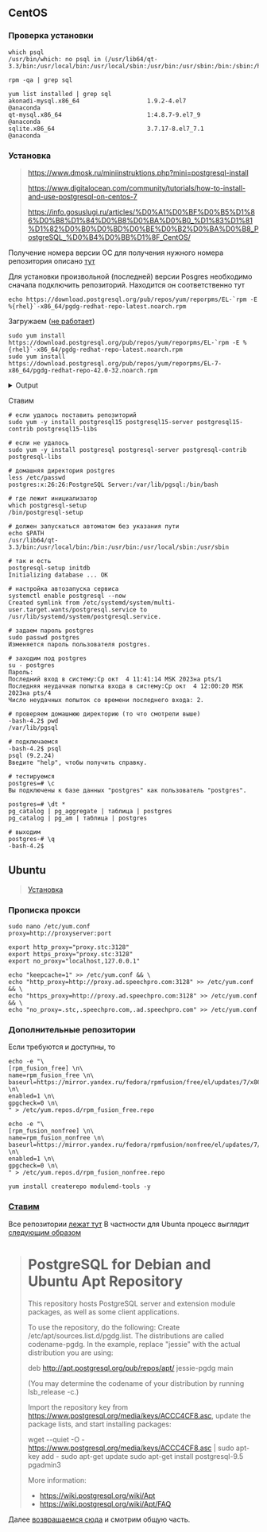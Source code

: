 ## CentOS
### Проверка установки
```
which psql
/usr/bin/which: no psql in (/usr/lib64/qt-3.3/bin:/usr/local/bin:/usr/local/sbin:/usr/bin:/usr/sbin:/bin:/sbin:/home/admin/.local/bin:/home/admin/bin)

rpm -qa | grep sql

yum list installed | grep sql
akonadi-mysql.x86_64                   1.9.2-4.el7                     @anaconda
qt-mysql.x86_64                        1:4.8.7-9.el7_9                 @anaconda
sqlite.x86_64                          3.7.17-8.el7_7.1                @anaconda
```

### Установка
> https://www.dmosk.ru/miniinstruktions.php?mini=postgresql-install
>
> https://www.digitalocean.com/community/tutorials/how-to-install-and-use-postgresql-on-centos-7
>
> https://info.gosuslugi.ru/articles/%D0%A1%D0%BF%D0%B5%D1%86%D0%B8%D1%84%D0%B8%D0%BA%D0%B0_%D1%83%D1%81%D1%82%D0%B0%D0%BD%D0%BE%D0%B2%D0%BA%D0%B8_PostgreSQL_%D0%B4%D0%BB%D1%8F_CentOS/

Получение номера версии ОС для получения нужного номера репозитория описано [тут](https://unix.stackexchange.com/questions/612054/how-do-i-determine-which-version-of-the-rhel-im-building-on)

Для установки произвольной (последней) версии Posgres необходимо сначала подключить репозиторий.
Находится он соответственно тут
```
echo https://download.postgresql.org/pub/repos/yum/reporpms/EL-`rpm -E %{rhel}`-x86_64/pgdg-redhat-repo-latest.noarch.rpm
```
Загружаем ([не работает](https://postgrespro.ru/list/thread-id/2529687))
```
sudo yum install https://download.postgresql.org/pub/repos/yum/reporpms/EL-`rpm -E %{rhel}`-x86_64/pgdg-redhat-repo-latest.noarch.rpm
sudo yum install https://download.postgresql.org/pub/repos/yum/reporpms/EL-7-x86_64/pgdg-redhat-repo-42.0-32.noarch.rpm
```
<details>
<summary>Output</summary>

```
[admin@localhost ~]$ sudo yum install https://download.postgresql.org/pub/repos/yum/reporpms/EL-`rpm -E %{rhel}`-x86_64/pgdg-redhat-repo-latest.noarch.rpm
Loaded plugins: fastestmirror, langpacks
pgdg-redhat-repo-latest.noarch.rpm                                                                                                                                                      | 8.6 kB  00:00:00     
Examining /var/tmp/yum-root-BkM7cQ/pgdg-redhat-repo-latest.noarch.rpm: pgdg-redhat-repo-42.0-32.noarch
Marking /var/tmp/yum-root-BkM7cQ/pgdg-redhat-repo-latest.noarch.rpm to be installed
Resolving Dependencies
--> Running transaction check
---> Package pgdg-redhat-repo.noarch 0:42.0-32 will be installed
--> Finished Dependency Resolution

Dependencies Resolved

===============================================================================================================================================================================================================
 Package                                            Arch                                     Version                                   Repository                                                         Size
===============================================================================================================================================================================================================
Installing:
 pgdg-redhat-repo                                   noarch                                   42.0-32                                   /pgdg-redhat-repo-latest.noarch                                    13 k

Transaction Summary
===============================================================================================================================================================================================================
Install  1 Package

Total size: 13 k
Installed size: 13 k
Is this ok [y/d/N]: y
Downloading packages:
Running transaction check
Running transaction test
Transaction test succeeded
Running transaction
  Installing : pgdg-redhat-repo-42.0-32.noarch                                                                                                                                                             1/1 
  Verifying  : pgdg-redhat-repo-42.0-32.noarch                                                                                                                                                             1/1 

Installed:
  pgdg-redhat-repo.noarch 0:42.0-32                                                                                                                                                                            

Complete!

```
</details>  

Ставим
```
# если удалось поставить репозиторий
sudo yum -y install postgresql15 postgresql15-server postgresql15-contrib postgresql15-libs

# если не удалось
sudo yum -y install postgresql postgresql-server postgresql-contrib postgresql-libs

# домашняя директория postgres
less /etc/passwd
postgres:x:26:26:PostgreSQL Server:/var/lib/pgsql:/bin/bash

# где лежит инициализатор
which postgresql-setup
/bin/postgresql-setup

# должен запускаться автоматом без указания пути
echo $PATH
/usr/lib64/qt-3.3/bin:/usr/local/bin:/bin:/usr/bin:/usr/local/sbin:/usr/sbin

# так и есть
postgresql-setup initdb
Initializing database ... OK

# настройка автозапуска сервиса
systemctl enable postgresql --now
Created symlink from /etc/systemd/system/multi-user.target.wants/postgresql.service to /usr/lib/systemd/system/postgresql.service.

# задаем пароль postgres
sudo passwd postgres
Изменяется пароль пользователя postgres.

# заходим под postgres
su - postgres
Пароль: 
Последний вход в систему:Ср окт  4 11:41:14 MSK 2023на pts/1
Последняя неудачная попытка входа в систему:Ср окт  4 12:00:20 MSK 2023на pts/4
Число неудачных попыток со времени последнего входа: 2.

# проверяем домашнюю директорию (то что смотрели выше)
-bash-4.2$ pwd
/var/lib/pgsql

# подключаемся
-bash-4.2$ psql
psql (9.2.24)
Введите "help", чтобы получить справку.

# тестируемся
postgres=# \c                                                                                                                                                                          
Вы подключены к базе данных "postgres" как пользователь "postgres".

postgres=# \dt *
pg_catalog | pg_aggregate | таблица | postgres
pg_catalog | pg_am | таблица | postgres

# выходим
postgres-# \q 
-bash-4.2$

```

## Ubuntu
> [Установка](https://lumpics.ru/how-install-ubuntu-on-virtualbox-virtual-machine/)

### Прописка прокси
```
sudo nano /etc/yum.conf
proxy=http://proxyserver:port

export http_proxy="proxy.stc:3128"
export https_proxy="proxy.stc:3128"
export no_proxy="localhost,127.0.0.1"

echo "keepcache=1" >> /etc/yum.conf && \
echo "http_proxy=http://proxy.ad.speechpro.com:3128" >> /etc/yum.conf && \
echo "https_proxy=http://proxy.ad.speechpro.com:3128" >> /etc/yum.conf && \
echo "no_proxy=.stc,.speechpro.com,.ad.speechpro.com" >> /etc/yum.conf
```
### Дополнительные репозитории
Если требуются и доступны, то
```
echo -e "\
[rpm_fusion_free] \n\
name=rpm_fusion_free \n\
baseurl=https://mirror.yandex.ru/fedora/rpmfusion/free/el/updates/7/x86_64/ \n\
enabled=1 \n\
gpgcheck=0 \n\
" > /etc/yum.repos.d/rpm_fusion_free.repo

echo -e "\
[rpm_fusion_nonfree] \n\
name=rpm_fusion_nonfree \n\
baseurl=https://mirror.yandex.ru/fedora/rpmfusion/nonfree/el/updates/7/x86_64/ \n\
enabled=1 \n\
gpgcheck=0 \n\
" > /etc/yum.repos.d/rpm_fusion_nonfree.repo

yum install createrepo modulemd-tools -y
```

### [Ставим](https://github.com/AV-ghub/PostgreSQL-Cloud-Solutions/blob/main/Practice/OTUS/PGCS/lesson_006%20patroni.md#%D1%81%D1%82%D0%B0%D0%B2%D0%B8%D0%BC)
Все репозитории [лежат тут](https://download.postgresql.org/pub/repos)
В частности для Ubunta процесс выглядит [следующим образом](https://download.postgresql.org/pub/repos/apt/README)
> PostgreSQL for Debian and Ubuntu Apt Repository
> ===============================================
>
> This repository hosts PostgreSQL server and extension module packages, as well
> as some client applications.
>
> To use the repository, do the following:
> Create /etc/apt/sources.list.d/pgdg.list. The distributions are called
> codename-pgdg. In the example, replace "jessie" with the actual distribution
> you are using:
>
>   deb http://apt.postgresql.org/pub/repos/apt/ jessie-pgdg main
>
> (You may determine the codename of your distribution by running lsb_release -c.)
>
> Import the repository key from https://www.postgresql.org/media/keys/ACCC4CF8.asc,
> update the package lists, and start installing packages:
>
>   wget --quiet -O - https://www.postgresql.org/media/keys/ACCC4CF8.asc | sudo apt-key add -
>   sudo apt-get update
>   sudo apt-get install postgresql-9.5 pgadmin3
>
> More information:
> * https://wiki.postgresql.org/wiki/Apt
> * https://wiki.postgresql.org/wiki/Apt/FAQ

Далее [возвращаемся сюда](https://github.com/AV-ghub/PostgreSQL-Cloud-Solutions/blob/main/PostgreSQL/Admin/001%20Installation.md#%D1%83%D1%81%D1%82%D0%B0%D0%BD%D0%BE%D0%B2%D0%BA%D0%B0) и смотрим общую часть.







